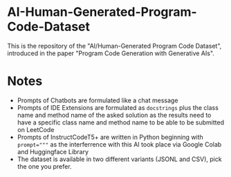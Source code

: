 # AI-Human-Generated-Program-Code-Dataset
This is the repository of the "AI/Human-Generated Program Code Dataset", introduced in the paper "Program Code Generation with Generative AIs".

# Notes
- Prompts of Chatbots are formulated like a chat message
- Prompts of IDE Extensions are formulated as `docstrings` plus the class name and method name of the asked solution as the results need to have a specific class name and method name to be able to be submitted on LeetCode
- Prompts of InstructCodeT5+ are written in Python beginning with `prompt="""` as the interferrence with this AI took place via Google Colab and Huggingface Library
- The dataset is available in two different variants (JSONL and CSV), pick the one you prefer.
